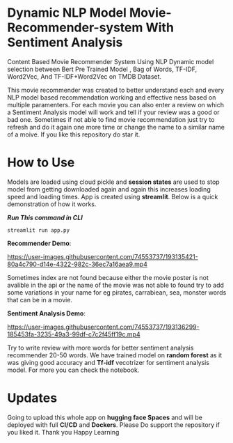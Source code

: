 # Dynamic NLP Model Movie-Recommender-system With Sentiment Analysis
Content Based Movie Recommender System Using NLP Dynamic model selection between Bert Pre Trained Model , Bag of Words, TF-IDF, Word2Vec, And TF-IDF+Word2Vec on TMDB Dataset.

This movie recommender was created to better understand each and every NLP model based recommendation working and effective ness based on multiple paramenters.
For each movie you can also enter a review on which a Sentiment Analysis model will work and tell if your review was a good or bad one. 
Sometimes if not able to find movie recommendation just try to refresh and do it again one more time or change the name to a similar name of a moive.
If you like this repository do star it.
# How to Use
Models are loaded using cloud pickle and **session states** are used to stop model from getting downloaded again and again this increases loading speed and loading times. App is created using **streamlit**. Below is a quick demonstration of how it works.

***Run This command in CLI***

```
streamlit run app.py
```

**Recommender Demo**:

https://user-images.githubusercontent.com/74553737/193135421-80a4c790-d14e-4322-982c-36ec7a16aea9.mp4

Sometimes index are not found because either the movie poster is not avalible in the api or the name of the movie was not able to found try to add some variations in your name for eg pirates, carrabiean, sea, monster words that can be in a movie.

**Sentiment Analysis Demo**:

https://user-images.githubusercontent.com/74553737/193136299-185453fa-3235-49a3-99df-c7c2f45ff19c.mp4

Try to write review with more words for better sentiment analysis recommender 20-50 words. We have trained model on **random forest** as it was giving good accuracy and **Tf-idf** vecotrizer for  sentiment analysis model. For more you can check the notebook.

# Updates
Going to upload this whole app on **hugging face Spaces** and will be deployed with full **CI/CD** and **Dockers**. 
Please Do support the repository if you liked it. Thank you Happy Learning
